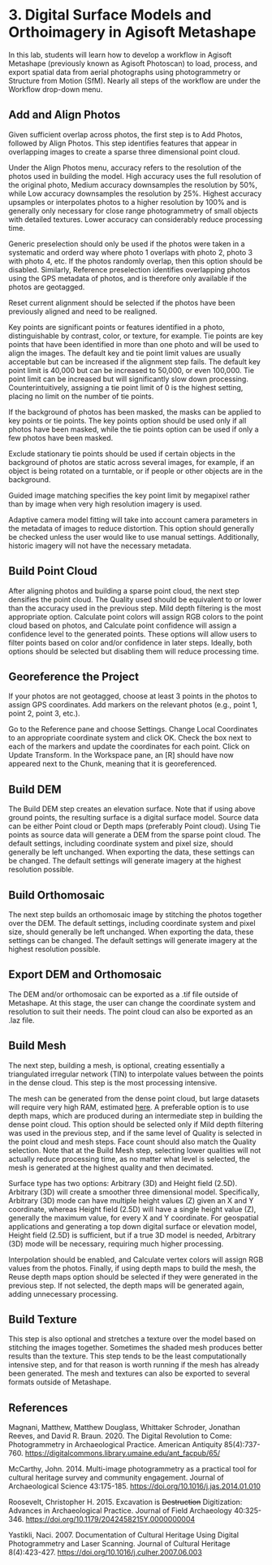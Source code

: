 # 3. Digital Surface Models and Orthoimagery in Agisoft Metashape

In this lab, students will learn how to develop a workflow in Agisoft Metashape (previously
known as Agisoft Photoscan) to load, process, and export spatial data from aerial
photographs using photogrammetry or Structure from Motion (SfM). Nearly all steps of the workflow are under the Workflow drop-down menu.

## Add and Align Photos

Given sufficient overlap across photos, the first step is to Add Photos, followed by Align Photos. This step identifies features that appear in overlapping images to create a sparse three dimensional point cloud.

Under the Align Photos menu, accuracy refers to the resolution of the photos used in building the model. High accuracy uses the full resolution of the original photo, Medium accuracy downsamples the resolution by 50%, while Low accuracy downsamples the resolution by 25%. Highest accuracy upsamples or interpolates photos to a higher resolution by 100% and is generally only necessary for close range photogrammetry of small objects with detailed textures. Lower accuracy can considerably reduce processing time.

Generic preselection should only be used if the photos were taken in a systematic and orderd way where photo 1 overlaps with photo 2, photo 3 with photo 4, etc. If the photos randomly overlap, then this option should be disabled. Similarly, Reference preselection identifies overlapping photos using the GPS metadata of photos, and is therefore only available if the photos are geotagged.

Reset current alignment should be selected if the photos have been previously aligned and need to be realigned.

Key points are significant points or features identified in a photo, distinguishable by contrast, color, or texture, for example. Tie points are key points that have been identified in more than one photo and will be used to align the images. The default key and tie point limit values are usually acceptable but can be increased if the alignment step fails. The default key point limit is 40,000 but can be increased to 50,000, or even 100,000. Tie point limit can be increased but will significantly slow down processing. Counterintuitively, assigning a tie point limit of 0 is the highest setting, placing no limit on the number of tie points.

If the background of photos has been masked, the masks can be applied to key points or tie points. The key points option should be used only if all photos have been masked, while the tie points option can be used if only a few photos have been masked.

Exclude stationary tie points should be used if certain objects in the background of photos are static across several images, for example, if an object is being rotated on a turntable, or if people or other objects are in the background.

Guided image matching specifies the key point limit by megapixel rather than by image when very high resolution imagery is used.

Adaptive camera model fitting will take into account camera parameters in the metadata of images to reduce distortion. This option should generally be checked unless the user would like to use manual settings. Additionally, historic imagery will not have the necessary metadata.

## Build Point Cloud

After aligning photos and building a sparse point cloud, the next step densifies the point cloud. The Quality used should be equivalent to or lower than the accuracy used in the previous step. Mild depth filtering is the most appropriate option. Calculate point colors will assign RGB colors to the point cloud based on photos, and Calculate point confidence will assign a confidence level to the generated points. These options will allow users to filter points based on color and/or confidence in later steps. Ideally, both options should be selected but disabling them will reduce processing time.

## Georeference the Project

If your photos are not geotagged, choose at least 3 points in the photos to assign GPS coordinates. Add markers on the relevant photos (e.g., point 1, point 2, point 3, etc.).

Go to the Reference pane and choose Settings. Change Local Coordinates to an appropriate coordinate system and click OK. Check the box next to each of the markers and update the coordinates for each point. Click on Update Transform. In the Workspace pane, an [R] should have now appeared next to the Chunk, meaning that it is georeferenced.

## Build DEM

The Build DEM step creates an elevation surface. Note that if using above ground points, the resulting surface is a digital surface model. Source data can be either Point cloud or Depth maps (preferably Point cloud). Using Tie points as source data will generate a DEM from the sparse point cloud. The default settings, including coordinate system and pixel size, should generally be left unchanged. When exporting the data, these settings can be changed. The default settings will generate imagery at the highest resolution possible.

## Build Orthomosaic

The next step builds an orthomosaic image by stitching the photos together over the DEM. The default settings, including coordinate system and pixel size, should generally be left unchanged. When exporting the data, these settings can be changed. The default settings will generate imagery at the highest resolution possible.

## Export DEM and Orthomosaic

The DEM and/or orthomosaic can be exported as a .tif file outside of Metashape. At this stage, the user can change the coordinate system and resolution to suit their needs. The point cloud can also be exported as an .laz file.

## Build Mesh

The next step, building a mesh, is optional, creating essentially a triangulated irregular network (TIN) to interpolate values between the points in the dense cloud. This step is the most processing intensive.

The mesh can be generated from the dense point cloud, but large datasets will require very high RAM, estimated [here](http://www.agisoft.com/pdf/tips_and_tricks/PhotoScan_Memory_Requirements.pdf). A preferable option is to use depth maps, which are produced during an intermediate step in building the dense point cloud. This option should be selected only if Mild depth filtering was used in the previous step, and if the same level of Quality is selected in the point cloud and mesh steps. Face count should also match the Quality selection. Note that at the Build Mesh step, selecting lower qualities will not actually reduce processing time, as no matter what level is selected, the mesh is generated at the highest quality and then decimated.

Surface type has two options: Arbitrary (3D) and Height field (2.5D). Arbitrary (3D) will create a smoother three dimensional model. Specifically, Arbitrary (3D) mode can have multiple height values (Z) given an X and Y coordinate, whereas Height field (2.5D) will have a single height value (Z), generally the maximum value, for every X and Y coordinate. For geospatial applications and generating a top down digital surface or elevation model, Height field (2.5D) is sufficient, but if a true 3D model is needed, Arbitrary (3D) mode will be necessary, requiring much higher processing.

Interpolation should be enabled, and Calculate vertex colors will assign RGB values from the photos. Finally, if using depth maps to build the mesh, the Reuse depth maps option should be selected if they were generated in the previous step. If not selected, the depth maps will be generated again, adding unnecessary processing.

## Build Texture

This step is also optional and stretches a texture over the model based on stitching the images together. Sometimes the shaded mesh produces better results than the texture. This step tends to be the least computationally intensive step, and for that reason is worth running if the mesh has already been generated. The mesh and textures can also be exported to several formats outside of Metashape.

## References

Magnani, Matthew, Matthew Douglass, Whittaker Schroder, Jonathan Reeves, and David R. Braun. 2020. The Digital Revolution to Come: Photogrammetry in Archaeological Practice. American Antiquity 85(4):737-760. <https://digitalcommons.library.umaine.edu/ant_facpub/65/>

McCarthy, John. 2014. Multi-image photogrammetry as a practical tool for cultural heritage survey and community engagement. Journal of Archaeological Science 43:175-185. <https://doi.org/10.1016/j.jas.2014.01.010>

Roosevelt, Christopher H. 2015. Excavation is <s>Destruction</s> Digitization: Advances in Archaeological Practice. Journal of Field Archaeology 40:325-346. <https://doi.org/10.1179/2042458215Y.0000000004>

Yastikli, Naci. 2007. Documentation of Cultural Heritage Using Digital Photogrammetry and Laser Scanning. Journal of Cultural Heritage 8(4):423-427. <https://doi.org/10.1016/j.culher.2007.06.003>